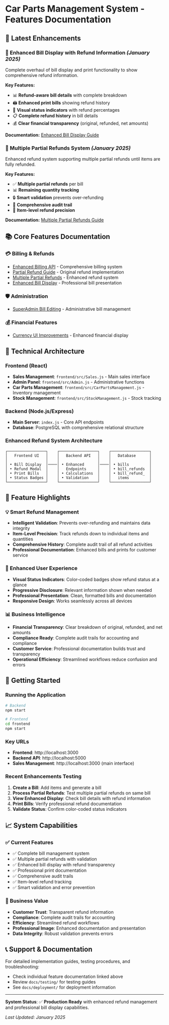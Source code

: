 # Car Parts Management System - Features Documentation

## 🚀 **Latest Enhancements**

### **🔄 Enhanced Bill Display with Refund Information** *(January 2025)*
Complete overhaul of bill display and print functionality to show comprehensive refund information.

**Key Features:**
- 📊 **Refund-aware bill details** with complete breakdown
- 🖨️ **Enhanced print bills** showing refund history
- 🎨 **Visual status indicators** with refund percentages
- 📋 **Complete refund history** in bill details
- 💰 **Clear financial transparency** (original, refunded, net amounts)

**Documentation:** [Enhanced Bill Display Guide](./ENHANCED-BILL-DISPLAY-WITH-REFUNDS.md)

### **🔄 Multiple Partial Refunds System** *(January 2025)*
Enhanced refund system supporting multiple partial refunds until items are fully refunded.

**Key Features:**
- ✅ **Multiple partial refunds** per bill
- 📊 **Remaining quantity tracking** 
- 🔒 **Smart validation** prevents over-refunding
- 📝 **Comprehensive audit trail**
- 🎯 **Item-level refund precision**

**Documentation:** [Multiple Partial Refunds Guide](./MULTIPLE-PARTIAL-REFUNDS-IMPLEMENTATION.md)

## 📚 **Core Features Documentation**

### **💳 Billing & Refunds**
- [Enhanced Billing API](./ENHANCED-BILLING-API.md) - Comprehensive billing system
- [Partial Refund Guide](./PARTIAL-REFUND-GUIDE.md) - Original refund implementation
- [Multiple Partial Refunds](./MULTIPLE-PARTIAL-REFUNDS-IMPLEMENTATION.md) - Enhanced refund system
- [Enhanced Bill Display](./ENHANCED-BILL-DISPLAY-WITH-REFUNDS.md) - Professional bill presentation

### **🛡️ Administration**
- [SuperAdmin Bill Editing](./SUPERADMIN-BILL-EDITING.md) - Administrative bill management

### **💰 Financial Features**
- [Currency UI Improvements](./CURRENCY-UI-IMPROVEMENTS.md) - Enhanced financial display

## 🔧 **Technical Architecture**

### **Frontend (React)**
- **Sales Management**: `frontend/src/Sales.js` - Main sales interface
- **Admin Panel**: `frontend/src/Admin.js` - Administrative functions
- **Car Parts Management**: `frontend/src/CarPartsManagement.js` - Inventory management
- **Stock Management**: `frontend/src/StockManagement.js` - Stock tracking

### **Backend (Node.js/Express)**
- **Main Server**: `index.js` - Core API endpoints
- **Database**: PostgreSQL with comprehensive relational structure

### **Enhanced Refund System Architecture**
```
┌─────────────────┐    ┌─────────────────┐    ┌─────────────────┐
│   Frontend UI   │    │   Backend API   │    │   Database      │
│                 │    │                 │    │                 │
│ • Bill Display  │────│ • Enhanced      │────│ • bills         │
│ • Refund Modal  │    │   Endpoints     │    │ • bill_refunds  │
│ • Print Bills   │    │ • Calculations  │    │ • bill_refund_  │
│ • Status Badges │    │ • Validation    │    │   items         │
└─────────────────┘    └─────────────────┘    └─────────────────┘
```

## 🎯 **Feature Highlights**

### **💡 Smart Refund Management**
- **Intelligent Validation**: Prevents over-refunding and maintains data integrity
- **Item-Level Precision**: Track refunds down to individual items and quantities
- **Comprehensive History**: Complete audit trail of all refund activities
- **Professional Documentation**: Enhanced bills and prints for customer service

### **🎨 Enhanced User Experience**
- **Visual Status Indicators**: Color-coded badges show refund status at a glance
- **Progressive Disclosure**: Relevant information shown when needed
- **Professional Presentation**: Clean, formatted bills and documentation
- **Responsive Design**: Works seamlessly across all devices

### **📊 Business Intelligence**
- **Financial Transparency**: Clear breakdown of original, refunded, and net amounts
- **Compliance Ready**: Complete audit trails for accounting and compliance
- **Customer Service**: Professional documentation builds trust and transparency
- **Operational Efficiency**: Streamlined workflows reduce confusion and errors

## 🚀 **Getting Started**

### **Running the Application**
```bash
# Backend
npm start

# Frontend
cd frontend
npm start
```

### **Key URLs**
- **Frontend**: http://localhost:3000
- **Backend API**: http://localhost:5000
- **Sales Management**: http://localhost:3000 (main interface)

### **Recent Enhancements Testing**
1. **Create a Bill**: Add items and generate a bill
2. **Process Partial Refunds**: Test multiple partial refunds on same bill
3. **View Enhanced Display**: Check bill details with refund information
4. **Print Bills**: Verify professional refund documentation
5. **Validate Status**: Confirm color-coded status indicators

## 📈 **System Capabilities**

### **✅ Current Features**
- ✅ Complete bill management system
- ✅ Multiple partial refunds with validation
- ✅ Enhanced bill display with refund transparency
- ✅ Professional print documentation
- ✅ Comprehensive audit trails
- ✅ Item-level refund tracking
- ✅ Smart validation and error prevention

### **🎯 Business Value**
- **Customer Trust**: Transparent refund information
- **Compliance**: Complete audit trails for accounting
- **Efficiency**: Streamlined refund workflows
- **Professional Image**: Enhanced documentation and presentation
- **Data Integrity**: Robust validation prevents errors

## 📞 **Support & Documentation**

For detailed implementation guides, testing procedures, and troubleshooting:
- Check individual feature documentation linked above
- Review `docs/testing/` for testing guides
- See `docs/deployment/` for deployment information

---

**System Status**: ✅ **Production Ready** with enhanced refund management and professional bill display capabilities.

*Last Updated: January 2025*
